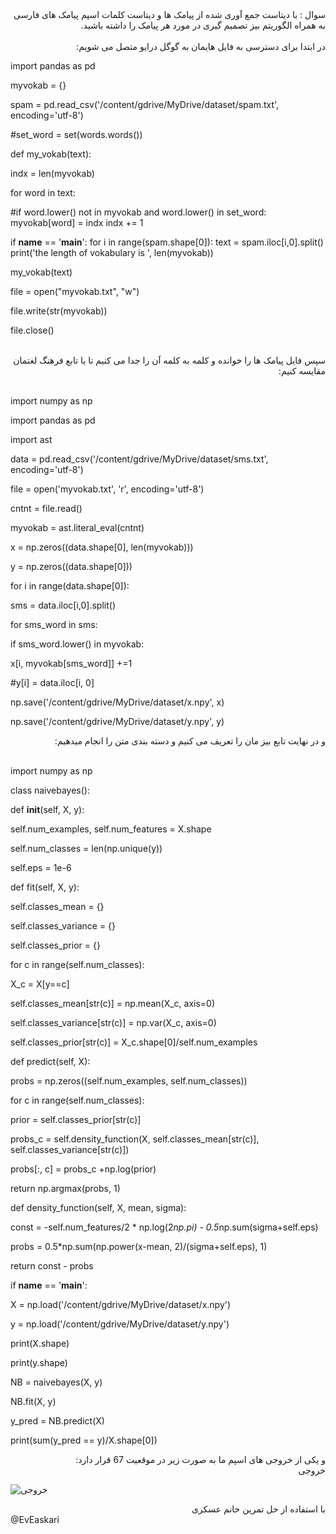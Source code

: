 <div dir="rtl">
سوال : با دیتاست جمع آوری شده از پیامک ها و دیتاست کلمات اسپم پیامک های فارسی به همراه الگوریتم بیز تصمیم گیری در مورد هر پیامک را داشته باشید.
</div>
<br/>

<div dir="rtl">
در ابتدا برای دسترسی به فایل هایمان به گوگل درایو متصل می شویم:  
</div>
  
  
import pandas as pd

myvokab = {}

spam = pd.read_csv('/content/gdrive/MyDrive/dataset/spam.txt', encoding='utf-8')

#set_word = set(words.words())

def my_vokab(text):

indx = len(myvokab)

for word in text:

#if word.lower() not in myvokab and word.lower() in set_word:
myvokab[word] = indx
indx += 1

if __name__ == '__main__':
for i in range(spam.shape[0]):
text = spam.iloc[i,0].split()
print('the length of vokabulary is ', len(myvokab))

my_vokab(text)

file = open("myvokab.txt", "w")

file.write(str(myvokab))

file.close()

<br/>

<div dir="rtl">
سپس فایل پیامک ها را خوانده و کلمه به کلمه آن را جدا می کنیم تا با تابع فرهنگ لغتمان مقایسه کنیم:
</div>
<br/>

import numpy as np

import pandas as pd

import ast

data = pd.read_csv('/content/gdrive/MyDrive/dataset/sms.txt', encoding='utf-8')

file = open('myvokab.txt', 'r', encoding='utf-8')

cntnt = file.read()

myvokab = ast.literal_eval(cntnt)

x = np.zeros((data.shape[0], len(myvokab)))

y = np.zeros((data.shape[0]))

for i in range(data.shape[0]):

sms = data.iloc[i,0].split()

for sms_word in sms:

if sms_word.lower() in myvokab:

x[i, myvokab[sms_word]] +=1

#y[i] = data.iloc[i, 0]

np.save('/content/gdrive/MyDrive/dataset/x.npy', x)

np.save('/content/gdrive/MyDrive/dataset/y.npy', y)
  
<div dir="rtl">
و در نهایت تابع بیز مان را تعریف می کنیم و دسته بندی متن را انجام میدهیم:
</div>
<br/>

import numpy as np

class naivebayes():

def __init__(self, X, y):

self.num_examples, self.num_features = X.shape

self.num_classes = len(np.unique(y))

self.eps = 1e-6

def fit(self, X, y):

self.classes_mean = {}

self.classes_variance = {}

self.classes_prior = {}

for c in range(self.num_classes):

X_c = X[y==c]

self.classes_mean[str(c)] = np.mean(X_c, axis=0)

self.classes_variance[str(c)] = np.var(X_c, axis=0)

self.classes_prior[str(c)] = X_c.shape[0]/self.num_examples

def predict(self, X):

probs = np.zeros((self.num_examples, self.num_classes))

for c in range(self.num_classes):

prior = self.classes_prior[str(c)]

probs_c = self.density_function(X, self.classes_mean[str(c)], self.classes_variance[str(c)])

probs[:, c] = probs_c +np.log(prior)

return np.argmax(probs, 1)

def density_function(self, X, mean, sigma):

const = -self.num_features/2 * np.log(2*np.pi) - 0.5*np.sum(sigma+self.eps)

probs = 0.5*np.sum(np.power(x-mean, 2)/(sigma+self.eps), 1)

return const - probs
 
if __name__ == '__main__':

X = np.load('/content/gdrive/MyDrive/dataset/x.npy')

y = np.load('/content/gdrive/MyDrive/dataset/y.npy')

print(X.shape)

print(y.shape)

NB = naivebayes(X, y)

NB.fit(X, y)

y_pred = NB.predict(X)

print(sum(y_pred == y)/X.shape[0])

<div dir="rtl">
و یکی از خروجی های اسپم ما به صورت زیر در موقعیت 67 قرار دارد:
</div>  

<div dir="rtl">
خروجی
</div>

![خروجی](https://github.com/semnan-university-ai/machine-learning-class/blob/main/excersiecs/Homayontoosy/28/1.jpg)

<div dir="rtl">
با استفاده از حل تمرین خانم عسکری
</div>
@EvEaskari
